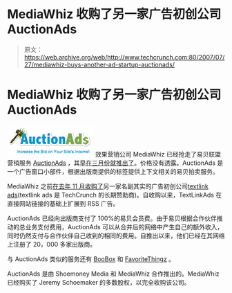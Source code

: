 # MediaWhiz 收购了另一家广告初创公司 AuctionAds 

> 原文：<https://web.archive.org/web/http://www.techcrunch.com:80/2007/07/27/mediawhiz-buys-another-ad-startup-auctionads/>

# MediaWhiz 收购了另一家广告初创公司 AuctionAds

[![](img/f3091a0fc0ac589d389385d38d15b737.png)](https://web.archive.org/web/20221129043509/http://www.auctionads.com/) 效果营销公司 MediaWhiz 已经抢走了易贝联盟营销服务 [AuctionAds](https://web.archive.org/web/20221129043509/http://www.auctionads.com/) ，其[早在三月份就推出了](https://web.archive.org/web/20221129043509/http://www.beta.techcrunch.com/2007/03/06/just-launched-auctionads-ebay-advertising-widget/)。价格没有透露。AuctionAds 是一个广告窗口小部件，根据出版商提供的标签提供上下文相关的易贝拍卖服务。

MediaWhiz 之前[在去年 11 月收购了](https://web.archive.org/web/20221129043509/http://www.beta.techcrunch.com/2006/11/07/text-link-ads-gets-bought-by-mediawhiz/)另一家名副其实的广告初创公司[textlink ads](https://web.archive.org/web/20221129043509/http://www.text-link-ads.com/)(textlink ads 是 TechCrunch 的长期赞助商)。自收购以来，TextLinkAds 在直接网站链接的基础上扩展到 RSS 广告。

AuctionAds 已经向出版商支付了 100%的易贝会员费。由于易贝根据合作伙伴推动的总业务支付费用，AuctionAds 可以从合并后的网络中产生自己的额外收入，同时仍然支付与合作伙伴自己收到的相同的费用。自推出以来，他们已经在其网络上注册了 20，000 多家出版商。

与 AuctionAds 类似的服务还有 [BooBox](https://web.archive.org/web/20221129043509/http://www.beta.techcrunch.com/2007/01/21/boobox-to-help-bloggers-sell-stuff/) 和 [FavoriteThingz](https://web.archive.org/web/20221129043509/http://www.beta.techcrunch.com/2006/08/07/favoritethingz-launches-social-commerce-widget/) 。

AuctionAds 是由 Shoemoney Media 和 MediaWhiz 合作推出的。MediaWhiz 已经购买了 Jeremy Schoemaker 的多数股权，以完全收购该公司。